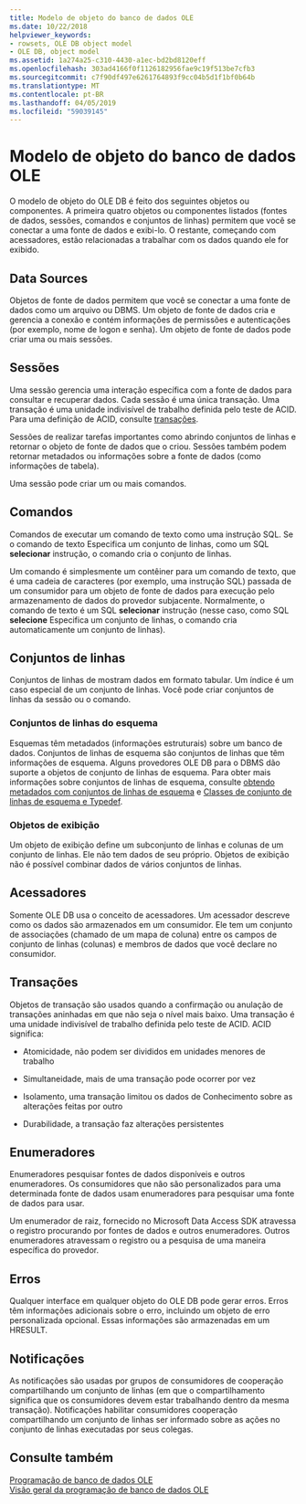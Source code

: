 ```yaml
---
title: Modelo de objeto do banco de dados OLE
ms.date: 10/22/2018
helpviewer_keywords:
- rowsets, OLE DB object model
- OLE DB, object model
ms.assetid: 1a274a25-c310-4430-a1ec-bd2bd8120eff
ms.openlocfilehash: 303ad4166f0f1126182956fae9c19f513be7cfb3
ms.sourcegitcommit: c7f90df497e6261764893f9cc04b5d1f1bf0b64b
ms.translationtype: MT
ms.contentlocale: pt-BR
ms.lasthandoff: 04/05/2019
ms.locfileid: "59039145"
---
```

# <a name="ole-db-object-model"></a>Modelo de objeto do banco de dados OLE

O modelo de objeto do OLE DB é feito dos seguintes objetos ou componentes. A primeira quatro objetos ou componentes listados (fontes de dados, sessões, comandos e conjuntos de linhas) permitem que você se conectar a uma fonte de dados e exibi-lo. O restante, começando com acessadores, estão relacionadas a trabalhar com os dados quando ele for exibido.

## <a name="data-sources"></a>Data Sources

Objetos de fonte de dados permitem que você se conectar a uma fonte de dados como um arquivo ou DBMS. Um objeto de fonte de dados cria e gerencia a conexão e contém informações de permissões e autenticações (por exemplo, nome de logon e senha). Um objeto de fonte de dados pode criar uma ou mais sessões.

## <a name="sessions"></a>Sessões

Uma sessão gerencia uma interação específica com a fonte de dados para consultar e recuperar dados. Cada sessão é uma única transação. Uma transação é uma unidade indivisível de trabalho definida pelo teste de ACID. Para uma definição de ACID, consulte [transações](#vcconoledbcomponents_transactions).

Sessões de realizar tarefas importantes como abrindo conjuntos de linhas e retornar o objeto de fonte de dados que o criou. Sessões também podem retornar metadados ou informações sobre a fonte de dados (como informações de tabela).

Uma sessão pode criar um ou mais comandos.

## <a name="commands"></a>Comandos

Comandos de executar um comando de texto como uma instrução SQL. Se o comando de texto Especifica um conjunto de linhas, como um SQL **selecionar** instrução, o comando cria o conjunto de linhas.

Um comando é simplesmente um contêiner para um comando de texto, que é uma cadeia de caracteres (por exemplo, uma instrução SQL) passada de um consumidor para um objeto de fonte de dados para execução pelo armazenamento de dados do provedor subjacente. Normalmente, o comando de texto é um SQL **selecionar** instrução (nesse caso, como SQL **selecione** Especifica um conjunto de linhas, o comando cria automaticamente um conjunto de linhas).

## <a name="rowsets"></a>Conjuntos de linhas

Conjuntos de linhas de mostram dados em formato tabular. Um índice é um caso especial de um conjunto de linhas. Você pode criar conjuntos de linhas da sessão ou o comando.

### <a name="schema-rowsets"></a>Conjuntos de linhas do esquema

Esquemas têm metadados (informações estruturais) sobre um banco de dados. Conjuntos de linhas de esquema são conjuntos de linhas que têm informações de esquema. Alguns provedores OLE DB para o DBMS dão suporte a objetos de conjunto de linhas de esquema. Para obter mais informações sobre conjuntos de linhas de esquema, consulte [obtendo metadados com conjuntos de linhas de esquema](../../data/oledb/obtaining-metadata-with-schema-rowsets.md) e [Classes de conjunto de linhas de esquema e Typedef](../../data/oledb/schema-rowset-classes-and-typedef-classes.md).

### <a name="view-objects"></a>Objetos de exibição

Um objeto de exibição define um subconjunto de linhas e colunas de um conjunto de linhas. Ele não tem dados de seu próprio. Objetos de exibição não é possível combinar dados de vários conjuntos de linhas.

## <a name="accessors"></a>Acessadores

Somente OLE DB usa o conceito de acessadores. Um acessador descreve como os dados são armazenados em um consumidor. Ele tem um conjunto de associações (chamado de um mapa de coluna) entre os campos de conjunto de linhas (colunas) e membros de dados que você declare no consumidor.

##  <a name="vcconoledbcomponents_transactions"></a> Transações

Objetos de transação são usados quando a confirmação ou anulação de transações aninhadas em que não seja o nível mais baixo. Uma transação é uma unidade indivisível de trabalho definida pelo teste de ACID. ACID significa:

- Atomicidade, não podem ser divididos em unidades menores de trabalho

- Simultaneidade, mais de uma transação pode ocorrer por vez

- Isolamento, uma transação limitou os dados de Conhecimento sobre as alterações feitas por outro

- Durabilidade, a transação faz alterações persistentes

## <a name="enumerators"></a>Enumeradores

Enumeradores pesquisar fontes de dados disponíveis e outros enumeradores. Os consumidores que não são personalizados para uma determinada fonte de dados usam enumeradores para pesquisar uma fonte de dados para usar.

Um enumerador de raiz, fornecido no Microsoft Data Access SDK atravessa o registro procurando por fontes de dados e outros enumeradores. Outros enumeradores atravessam o registro ou a pesquisa de uma maneira específica do provedor.

## <a name="errors"></a>Erros

Qualquer interface em qualquer objeto do OLE DB pode gerar erros. Erros têm informações adicionais sobre o erro, incluindo um objeto de erro personalizada opcional. Essas informações são armazenadas em um HRESULT.

## <a name="notifications"></a>Notificações

As notificações são usadas por grupos de consumidores de cooperação compartilhando um conjunto de linhas (em que o compartilhamento significa que os consumidores devem estar trabalhando dentro da mesma transação). Notificações habilitar consumidores cooperação compartilhando um conjunto de linhas ser informado sobre as ações no conjunto de linhas executadas por seus colegas.

## <a name="see-also"></a>Consulte também

[Programação de banco de dados OLE](../../data/oledb/ole-db-programming.md)<br/>
[Visão geral da programação de banco de dados OLE](../../data/oledb/ole-db-programming-overview.md)